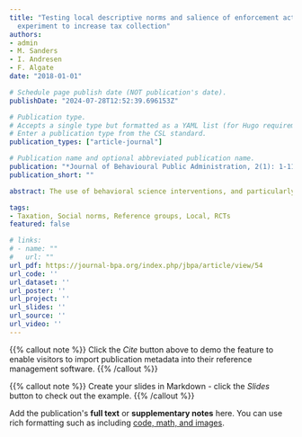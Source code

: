 ```yaml
---
title: "Testing local descriptive norms and salience of enforcement action: A field
  experiment to increase tax collection"
authors:
- admin
- M. Sanders
- I. Andresen
- F. Algate
date: "2018-01-01"

# Schedule page publish date (NOT publication's date).
publishDate: "2024-07-28T12:52:39.696153Z"

# Publication type.
# Accepts a single type but formatted as a YAML list (for Hugo requirements).
# Enter a publication type from the CSL standard.
publication_types: ["article-journal"]

# Publication name and optional abbreviated publication name.
publication: "*Journal of Behavioural Public Administration, 2(1): 1-11*"
publication_short: ""

abstract: The use of behavioral science interventions, and particularly social norms, in tax compliance is a growing industry for scholars and practitioners alike in recent years. However, the causal mechanism of these interventions is unknown, where effects could be explained by a pro-social desire to support one’s community, conditional cooperation, desire to conform, or fear of reprisals. We conduct a field experiment in local government taxation in the United Kingdom which tests the effectiveness of a social (descriptive) norm against a control condition and against messages that highlight the enforcement process. The social norm outperforms enforcement salience, suggesting that this explanation, although more powerful than the control, does not fully explain compliance effects. This study further provides evidence that social norm type interventions can be effective at the subnational level, a context where previous work has shown they may produce null effects.

tags:
- Taxation, Social norms, Reference groups, Local, RCTs
featured: false

# links:
# - name: ""
#   url: ""
url_pdf: https://journal-bpa.org/index.php/jbpa/article/view/54
url_code: ''
url_dataset: ''
url_poster: ''
url_project: ''
url_slides: ''
url_source: ''
url_video: ''
---
```


{{% callout note %}}
Click the *Cite* button above to demo the feature to enable visitors to import publication metadata into their reference management software.
{{% /callout %}}

{{% callout note %}}
Create your slides in Markdown - click the *Slides* button to check out the example.
{{% /callout %}}

Add the publication's **full text** or **supplementary notes** here. You can use rich formatting such as including [code, math, and images](https://docs.hugoblox.com/content/writing-markdown-latex/).
